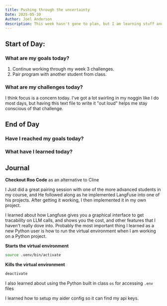```yaml
---
title: Pushing through the uncertainty
Date: 2025-05-30
Author: Joel Anderson
description: This week hasn't gone to plan, but I am learning stuff and reflecting on that learning and not being to stressed that those learning weren't packaged up in a nice package to present to people.
---
```


## Start of Day:

### What are my goals today?
1. Continue working through my week 3 challenges.
2. Pair program with another student from class.


### What are my challenges today?
I think focus is a concern today. I've got a lot swirling in my noggin like I do most days, but having this text file to write it "out loud" helps me stay conscious of that challenge.

## End of Day

### Have I reached my goals today?

### What have I learned today?

## Journal
**Checkout Roo Code** as an alternative to Cline

I Just did a great pairing session with one of the more advanced students in my course, and He followed along as he implemented LangFuse into one of his projects. After getting it working, I then implemented it in my own project.

I learned about how Langfuse gives you a graphical interface to get tracability on LLM calls, and shows you the cost, and other features that I haven't really dove into. Probably the most important thing I learned as a new Python user is how to run the virtual environment when I am working on a Python project.

**Starts the virtual environment**
``` zsh
source .venv/bin/activate
```

**Kills the virtual environment**
``` zsh
deactivate
```

I also learned about using the Python built in class `os` for accessing `.env` files

I learned how to setup my aider config so it can find my api keys.
